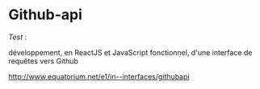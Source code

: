 Github-api
========



_Test_  :

développement, en ReactJS et JavaScript fonctionnel, d'une interface de requêtes vers Github


http://www.equatorium.net/e1/in--interfaces/githubapi
